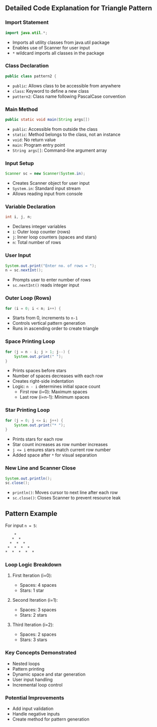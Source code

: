 ## Detailed Code Explanation for Triangle Pattern

### Import Statement
```java
import java.util.*;
```
- Imports all utility classes from java.util package
- Enables use of Scanner for user input
- `*` wildcard imports all classes in the package

### Class Declaration
```java
public class pattern2 {
```
- `public`: Allows class to be accessible from anywhere
- `class`: Keyword to define a new class
- `pattern2`: Class name following PascalCase convention

### Main Method
```java
public static void main(String args[])
```
- `public`: Accessible from outside the class
- `static`: Method belongs to the class, not an instance
- `void`: No return value
- `main`: Program entry point
- `String args[]`: Command-line argument array

### Input Setup
```java
Scanner sc = new Scanner(System.in);
```
- Creates Scanner object for user input
- `System.in`: Standard input stream
- Allows reading input from console

### Variable Declaration
```java
int i, j, n;
```
- Declares integer variables
- `i`: Outer loop counter (rows)
- `j`: Inner loop counters (spaces and stars)
- `n`: Total number of rows

### User Input
```java
System.out.print("Enter no. of rows = ");
n = sc.nextInt();
```
- Prompts user to enter number of rows
- `sc.nextInt()` reads integer input

### Outer Loop (Rows)
```java
for (i = 0; i < n; i++) {
```
- Starts from 0, increments to `n-1`
- Controls vertical pattern generation
- Runs in ascending order to create triangle

### Space Printing Loop
```java
for (j = n - i; j > 1; j--) {
    System.out.print(" ");
}
```
- Prints spaces before stars
- Number of spaces decreases with each row
- Creates right-side indentation
- Logic: `n - i` determines initial space count
  - First row (i=0): Maximum spaces
  - Last row (i=n-1): Minimum spaces

### Star Printing Loop
```java
for (j = 0; j <= i; j++) {
    System.out.print("* ");
}
```
- Prints stars for each row
- Star count increases as row number increases
- `j <= i` ensures stars match current row number
- Added space after `*` for visual separation

### New Line and Scanner Close
```java
System.out.println();
sc.close();
```
- `println()`: Moves cursor to next line after each row
- `sc.close()`: Closes Scanner to prevent resource leak

## Pattern Example
For input `n = 5`:
```
    *  
   *  *  
  *  *  *  
 *  *  *  *  
*  *  *  *  *  
```

### Loop Logic Breakdown
1. First Iteration (i=0):
   - Spaces: 4 spaces
   - Stars: 1 star

2. Second Iteration (i=1):
   - Spaces: 3 spaces
   - Stars: 2 stars

3. Third Iteration (i=2):
   - Spaces: 2 spaces
   - Stars: 3 stars

### Key Concepts Demonstrated
- Nested loops
- Pattern printing
- Dynamic space and star generation
- User input handling
- Incremental loop control

### Potential Improvements
- Add input validation
- Handle negative inputs
- Create method for pattern generation